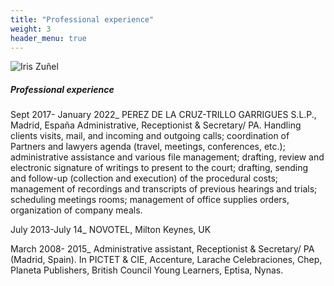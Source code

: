 ```yaml
---
title: "Professional experience"
weight: 3
header_menu: true
---
```


![Iris Zuñel](images/iris-picture.jpg)

##### Professional experience

Sept 2017- January 2022_ PEREZ DE LA CRUZ-TRILLO GARRIGUES S.L.P., Madrid, España
Administrative, Receptionist & Secretary/ PA. Handling clients visits, mail, and incoming and outgoing
calls; coordination of Partners and lawyers agenda (travel, meetings, conferences, etc.); administrative
assistance and various file management; drafting, review and electronic signature of writings to present to the court; drafting, sending and follow-up (collection and execution) of the procedural costs; management of
recordings and transcripts of previous hearings and trials; scheduling meetings rooms; management of office
supplies orders, organization of company meals.


July 2013-July 14_ NOVOTEL, Milton Keynes, UK

March 2008- 2015_ Administrative assistant, Receptionist & Secretary/ PA (Madrid, Spain). In
PICTET & CIE, Accenture, Larache Celebraciones, Chep, Planeta Publishers, British Council Young Learners, Eptisa,
Nynas.


